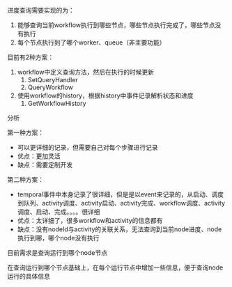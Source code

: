进度查询需要实现的为：

1. 能够查询当前workflow执行到哪些节点，哪些节点执行完成了，哪些节点没有执行
2. 每个节点执行到了哪个worker、queue（非主要功能）



目前有2种方案：

1. workflow中定义查询方法，然后在执行的时候更新
   1. SetQueryHandler
   2. QueryWorkflow
2. 使用workflow的history，根据history中事件记录解析状态和进度
   1. GetWorkflowHistory



分析

第一种方案：

- 可以更详细的记录，但需要自己对每个步骤进行记录
- 优点：更加灵活
- 缺点：需要定制开发

第二种方案：

- temporal事件中本身记录了很详细，但是是以event来记录的，从启动、调度到队列、activity调度、activity启动、activity完成、workflow调度、activity调度、启动、完成。。。。很详细
- 优点：太详细了，很多workflow和activity的信息都有
- 缺点：没有nodeId与activity的关联关系，无法查询到当前node进度、node执行到哪，哪个node没有执行



目前需求是查询运行到哪个node节点



在查询运行到哪个节点基础上，在每个运行节点中增加一些信息，便于查询node运行的具体信息





